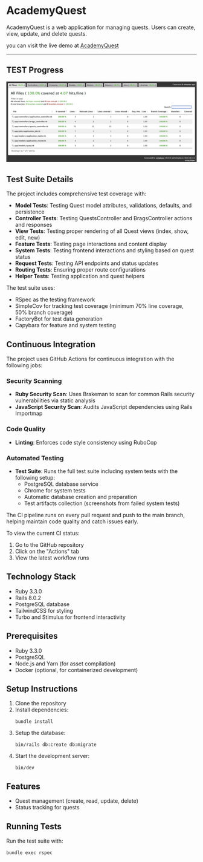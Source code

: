 # AcademyQuest

AcademyQuest is a web application for managing quests. Users can create, view, update, and delete quests.

you can visit the live demo at [AcademyQuest](https://academyquest.lynchz.dev/)

---
## TEST Progress
![Test Coverage](app/assets/images/coverage.png)

## Test Suite Details

The project includes comprehensive test coverage with:

- **Model Tests**: Testing Quest model attributes, validations, defaults, and persistence
- **Controller Tests**: Testing QuestsController and BragsController actions and responses
- **View Tests**: Testing proper rendering of all Quest views (index, show, edit, new)
- **Feature Tests**: Testing page interactions and content display
- **System Tests**: Testing frontend interactions and styling based on quest status
- **Request Tests**: Testing API endpoints and status updates
- **Routing Tests**: Ensuring proper route configurations
- **Helper Tests**: Testing application and quest helpers

The test suite uses:
- RSpec as the testing framework
- SimpleCov for tracking test coverage (minimum 70% line coverage, 50% branch coverage)
- FactoryBot for test data generation
- Capybara for feature and system testing

 ## Continuous Integration

The project uses GitHub Actions for continuous integration with the following jobs:

### Security Scanning

- **Ruby Security Scan**: Uses Brakeman to scan for common Rails security vulnerabilities via static analysis
- **JavaScript Security Scan**: Audits JavaScript dependencies using Rails Importmap

### Code Quality

- **Linting**: Enforces code style consistency using RuboCop

### Automated Testing

- **Test Suite**: Runs the full test suite including system tests with the following setup:
  - PostgreSQL database service
  - Chrome for system tests
  - Automatic database creation and preparation
  - Test artifacts collection (screenshots from failed system tests)

The CI pipeline runs on every pull request and push to the main branch, helping maintain code quality and catch issues early.

To view the current CI status:
1. Go to the GitHub repository
2. Click on the "Actions" tab
3. View the latest workflow runs

## Technology Stack

- Ruby 3.3.0
- Rails 8.0.2
- PostgreSQL database
- TailwindCSS for styling
- Turbo and Stimulus for frontend interactivity

## Prerequisites

- Ruby 3.3.0
- PostgreSQL
- Node.js and Yarn (for asset compilation)
- Docker (optional, for containerized development)

## Setup Instructions

1. Clone the repository
2. Install dependencies:
   ```
   bundle install
   ```
3. Setup the database:
   ```
   bin/rails db:create db:migrate
   ```
4. Start the development server:
    ```
    bin/dev
    ```

 ## Features

 - Quest management (create, read, update, delete)
 - Status tracking for quests

 ## Running Tests

 Run the test suite with:
  ```
  bundle exec rspec
  ```
